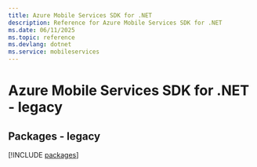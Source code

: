 ```yaml
---
title: Azure Mobile Services SDK for .NET
description: Reference for Azure Mobile Services SDK for .NET
ms.date: 06/11/2025
ms.topic: reference
ms.devlang: dotnet
ms.service: mobileservices
---
```

# Azure Mobile Services SDK for .NET - legacy
## Packages - legacy
[!INCLUDE [packages](mobile-services-index.md)]